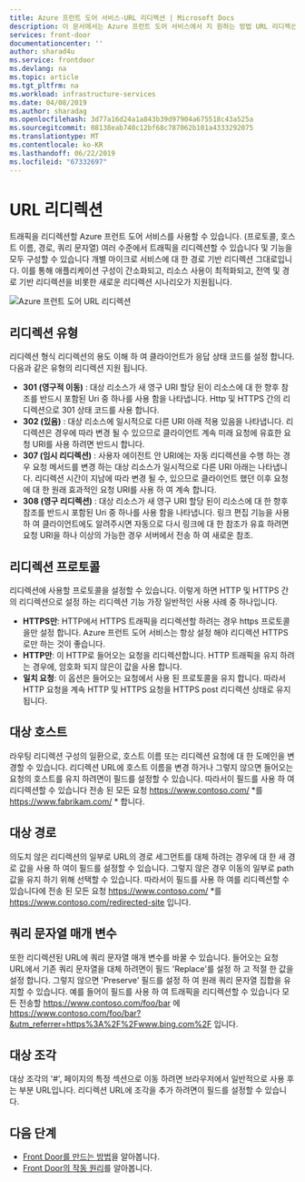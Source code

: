 ```yaml
---
title: Azure 프런트 도어 서비스-URL 리디렉션 | Microsoft Docs
description: 이 문서에서는 Azure 프런트 도어 서비스에서 지 원하는 방법 URL 리디렉션은 해당 경로 대 한 구성 된 경우를 이해 하도록 도와줍니다.
services: front-door
documentationcenter: ''
author: sharad4u
ms.service: frontdoor
ms.devlang: na
ms.topic: article
ms.tgt_pltfrm: na
ms.workload: infrastructure-services
ms.date: 04/08/2019
ms.author: sharadag
ms.openlocfilehash: 3d77a16d24a1a843b39d97904a675518c43a525a
ms.sourcegitcommit: 08138eab740c12bf68c787062b101a4333292075
ms.translationtype: MT
ms.contentlocale: ko-KR
ms.lasthandoff: 06/22/2019
ms.locfileid: "67332697"
---
```

# <a name="url-redirect"></a>URL 리디렉션
트래픽을 리디렉션할 Azure 프런트 도어 서비스를 사용할 수 있습니다. (프로토콜, 호스트 이름, 경로, 쿼리 문자열) 여러 수준에서 트래픽을 리디렉션할 수 있습니다 및 기능을 모두 구성할 수 있습니다 개별 마이크로 서비스에 대 한 경로 기반 리디렉션 그대로입니다. 이를 통해 애플리케이션 구성이 간소화되고, 리소스 사용이 최적화되고, 전역 및 경로 기반 리디렉션을 비롯한 새로운 리디렉션 시나리오가 지원됩니다.
</br>

![Azure 프런트 도어 URL 리디렉션][1]

## <a name="redirection-types"></a>리디렉션 유형
리디렉션 형식 리디렉션의 용도 이해 하 여 클라이언트가 응답 상태 코드를 설정 합니다. 다음과 같은 유형의 리디렉션 지원 됩니다.

- **301 (영구적 이동)** : 대상 리소스가 새 영구 URI 할당 된이 리소스에 대 한 향후 참조를 반드시 포함된 Uri 중 하나를 사용 함을 나타냅니다. Http 및 HTTPS 간의 리디렉션으로 301 상태 코드를 사용 합니다. 
- **302 (있음)** : 대상 리소스에 일시적으로 다른 URI 아래 적용 있음을 나타냅니다. 리디렉션은 경우에 따라 변경 될 수 있으므로 클라이언트 계속 미래 요청에 유효한 요청 URI를 사용 하려면 반드시 합니다.
- **307 (임시 리디렉션)** : 사용자 에이전트 안 URI에는 자동 리디렉션을 수행 하는 경우 요청 메서드를 변경 하는 대상 리소스가 일시적으로 다른 URI 아래는 나타냅니다. 리디렉션 시간이 지남에 따라 변경 될 수, 있으므로 클라이언트 했던 이후 요청에 대 한 원래 효과적인 요청 URI를 사용 하 여 계속 합니다.
- **308 (영구 리디렉션)** : 대상 리소스가 새 영구 URI 할당 된이 리소스에 대 한 향후 참조를 반드시 포함된 Uri 중 하나를 사용 함을 나타냅니다. 링크 편집 기능을 사용 하 여 클라이언트에도 알려주시면 자동으로 다시 링크에 대 한 참조가 유효 하려면 요청 URI을 하나 이상의 가능한 경우 서버에서 전송 하 여 새로운 참조.

## <a name="redirection-protocol"></a>리디렉션 프로토콜
리디렉션에 사용할 프로토콜을 설정할 수 있습니다. 이렇게 하면 HTTP 및 HTTPS 간의 리디렉션으로 설정 하는 리디렉션 기능 가장 일반적인 사용 사례 중 하나입니다.

- **HTTPS만**: HTTP에서 HTTPS 트래픽을 리디렉션할 하려는 경우 https 프로토콜을만 설정 합니다. Azure 프런트 도어 서비스는 항상 설정 해야 리디렉션 HTTPS로만 하는 것이 좋습니다.
- **HTTP만**: 이 HTTP로 들어오는 요청을 리디렉션합니다. HTTP 트래픽을 유지 하려는 경우에, 암호화 되지 않은이 값을 사용 합니다.
- **일치 요청**: 이 옵션은 들어오는 요청에서 사용 된 프로토콜을 유지 합니다. 따라서 HTTP 요청을 계속 HTTP 및 HTTPS 요청을 HTTPS post 리디렉션 상태로 유지 됩니다.

## <a name="destination-host"></a>대상 호스트
라우팅 리디렉션 구성의 일환으로, 호스트 이름 또는 리디렉션 요청에 대 한 도메인을 변경할 수 있습니다. 리디렉션 URL에 호스트 이름을 변경 하거나 그렇지 않으면 들어오는 요청의 호스트를 유지 하려면이 필드를 설정할 수 있습니다. 따라서이 필드를 사용 하 여 리디렉션할 수 있습니다 전송 된 모든 요청 https://www.contoso.com/ *를 https://www.fabrikam.com/ * 합니다.

## <a name="destination-path"></a>대상 경로
의도치 않은 리디렉션의 일부로 URL의 경로 세그먼트를 대체 하려는 경우에 대 한 새 경로 값을 사용 하 여이 필드를 설정할 수 있습니다. 그렇지 않은 경우 이동의 일부로 path 값을 유지 하기 위해 선택할 수 있습니다. 따라서이 필드를 사용 하 여를 리디렉션할 수 있습니다에 전송 된 모든 요청 https://www.contoso.com/ *를 https://www.contoso.com/redirected-site 입니다.

## <a name="query-string-parameters"></a>쿼리 문자열 매개 변수
또한 리디렉션된 URL에 쿼리 문자열 매개 변수를 바꿀 수 있습니다. 들어오는 요청 URL에서 기존 쿼리 문자열을 대체 하려면이 필드 'Replace'를 설정 하 고 적절 한 값을 설정 합니다. 그렇지 않으면 'Preserve' 필드를 설정 하 여 원래 쿼리 문자열 집합을 유지할 수 있습니다. 예를 들어이 필드를 사용 하 여 트래픽을 리디렉션할 수 있습니다 모든 전송할 https://www.contoso.com/foo/bar 에 https://www.contoso.com/foo/bar?&utm_referrer=https%3A%2F%2Fwww.bing.com%2F 입니다. 

## <a name="destination-fragment"></a>대상 조각
대상 조각의 '#', 페이지의 특정 섹션으로 이동 하려면 브라우저에서 일반적으로 사용 후는 부분 URL입니다. 리디렉션 URL에 조각을 추가 하려면이 필드를 설정할 수 있습니다.

## <a name="next-steps"></a>다음 단계

- [Front Door를 만드는 방법](quickstart-create-front-door.md)을 알아봅니다.
- [Front Door의 작동 원리](front-door-routing-architecture.md)를 알아봅니다.

<!--Image references-->
[1]: ./media/front-door-url-redirect/front-door-url-redirect.png